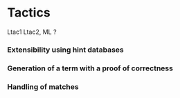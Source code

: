 Tactics
=========================================

Ltac1
Ltac2, ML ?

### Extensibility using hint databases

### Generation of a term with a proof of correctness

### Handling of matches
